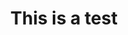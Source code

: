 ---
title: This is a test
description: ~
modificationDate: ~
thumbnail: ~
tags: []
status: draft
---